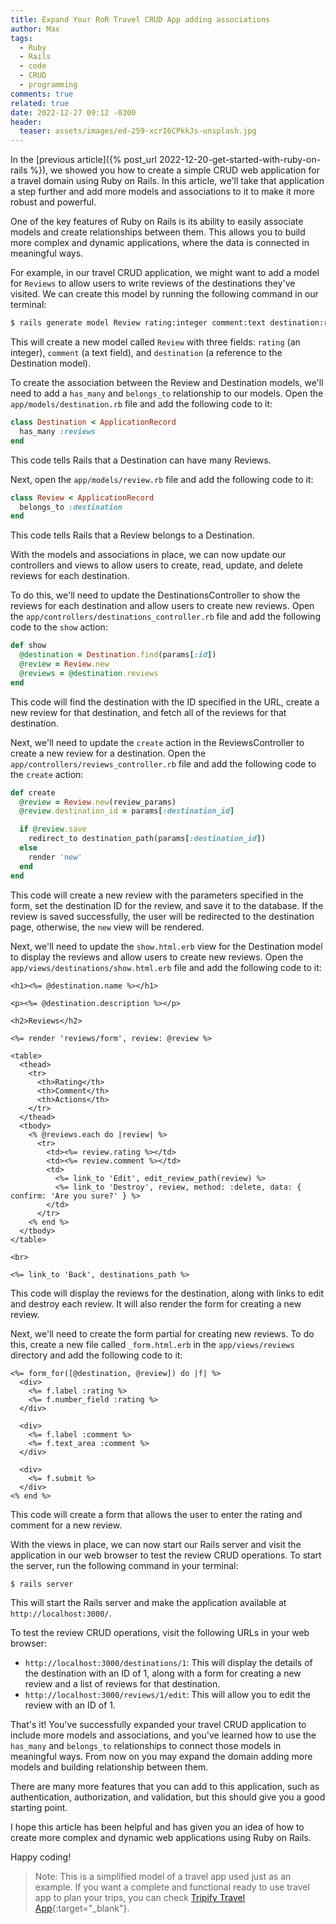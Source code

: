 ```yaml
---
title: Expand Your RoR Travel CRUD App adding associations
author: Max
tags:
  - Ruby
  - Rails
  - code
  - CRUD
  - programming
comments: true
related: true
date: 2022-12-27 09:12 -0300
header:
  teaser: assets/images/ed-259-xcrI6CPkkJs-unsplash.jpg
---
```


In the [previous article]({% post_url 2022-12-20-get-started-with-ruby-on-rails %}), we showed you how to create a simple CRUD web application for a travel domain using Ruby on Rails. In this article, we'll take that application a step further and add more models and associations to it to make it more robust and powerful.

One of the key features of Ruby on Rails is its ability to easily associate models and create relationships between them. This allows you to build more complex and dynamic applications, where the data is connected in meaningful ways.

For example, in our travel CRUD application, we might want to add a model for `Reviews` to allow users to write reviews of the destinations they've visited. We can create this model by running the following command in our terminal:

~~~sh
$ rails generate model Review rating:integer comment:text destination:references
~~~

This will create a new model called `Review` with three fields: `rating` (an integer), `comment` (a text field), and `destination` (a reference to the Destination model).

To create the association between the Review and Destination models, we'll need to add a `has_many` and `belongs_to` relationship to our models. Open the `app/models/destination.rb` file and add the following code to it:

~~~ruby
class Destination < ApplicationRecord
  has_many :reviews
end
~~~

This code tells Rails that a Destination can have many Reviews.

Next, open the `app/models/review.rb` file and add the following code to it:

~~~ruby
class Review < ApplicationRecord
  belongs_to :destination
end
~~~

This code tells Rails that a Review belongs to a Destination.

With the models and associations in place, we can now update our controllers and views to allow users to create, read, update, and delete reviews for each destination.

To do this, we'll need to update the DestinationsController to show the reviews for each destination and allow users to create new reviews. Open the `app/controllers/destinations_controller.rb` file and add the following code to the `show` action:

~~~ruby
def show
  @destination = Destination.find(params[:id])
  @review = Review.new
  @reviews = @destination.reviews
end
~~~

This code will find the destination with the ID specified in the URL, create a new review for that destination, and fetch all of the reviews for that destination.

Next, we'll need to update the `create` action in the ReviewsController to create a new review for a destination. Open the `app/controllers/reviews_controller.rb` file and add the following code to the `create` action:

~~~ruby
def create
  @review = Review.new(review_params)
  @review.destination_id = params[:destination_id]

  if @review.save
    redirect_to destination_path(params[:destination_id])
  else
    render 'new'
  end
end
~~~

This code will create a new review with the parameters specified in the form, set the destination ID for the review, and save it to the database. If the review is saved successfully, the user will be redirected to the destination page, otherwise, the `new` view will be rendered.

Next, we'll need to update the `show.html.erb` view for the Destination model to display the reviews and allow users to create new reviews. Open the `app/views/destinations/show.html.erb` file and add the following code to it:

~~~erb
<h1><%= @destination.name %></h1>

<p><%= @destination.description %></p>

<h2>Reviews</h2>

<%= render 'reviews/form', review: @review %>

<table>
  <thead>
    <tr>
      <th>Rating</th>
      <th>Comment</th>
      <th>Actions</th>
    </tr>
  </thead>
  <tbody>
    <% @reviews.each do |review| %>
      <tr>
        <td><%= review.rating %></td>
        <td><%= review.comment %></td>
        <td>
          <%= link_to 'Edit', edit_review_path(review) %>
          <%= link_to 'Destroy', review, method: :delete, data: { confirm: 'Are you sure?' } %>
        </td>
      </tr>
    <% end %>
  </tbody>
</table>

<br>

<%= link_to 'Back', destinations_path %>
~~~

This code will display the reviews for the destination, along with links to edit and destroy each review. It will also render the form for creating a new review.

Next, we'll need to create the form partial for creating new reviews. To do this, create a new file called `_form.html.erb` in the `app/views/reviews` directory and add the following code to it:

~~~erb
<%= form_for([@destination, @review]) do |f| %>
  <div>
    <%= f.label :rating %>
    <%= f.number_field :rating %>
  </div>

  <div>
    <%= f.label :comment %>
    <%= f.text_area :comment %>
  </div>

  <div>
    <%= f.submit %>
  </div>
<% end %>
~~~

This code will create a form that allows the user to enter the rating and comment for a new review.

With the views in place, we can now start our Rails server and visit the application in our web browser to test the review CRUD operations. To start the server, run the following command in your terminal:

~~~sh
$ rails server
~~~

This will start the Rails server and make the application available at `http://localhost:3000/`.

To test the review CRUD operations, visit the following URLs in your web browser:

- `http://localhost:3000/destinations/1`: This will display the details of the destination with an ID of 1, along with a form for creating a new review and a list of reviews for that destination.
- `http://localhost:3000/reviews/1/edit`: This will allow you to edit the review with an ID of 1.

That's it! You've successfully expanded your travel CRUD application to include more models and associations, and you've learned how to use the `has_many` and `belongs_to` relationships to connect those models in meaningful ways. From now on you may expand the domain adding more models and building relationship between them.

There are many more features that you can add to this application, such as authentication, authorization, and validation, but this should give you a good starting point.

I hope this article has been helpful and has given you an idea of how to create more complex and dynamic web applications using Ruby on Rails. 

Happy coding!

> Note:
> This is a simplified model of a travel app used just as an example. If you want a complete and functional ready to use travel app to plan your trips, you can check [Tripify Travel App](https://tripifyapp.com/){:target="_blank"}. 

